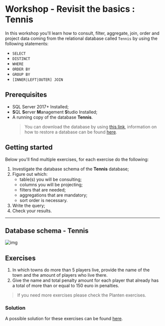 # Workshop - Revisit the basics : Tennis
In this workshop you'll learn how to consult, filter, aggregate, join, order and project data coming from the relational database called `Tennis` by using the following statements:
- `SELECT`
- `DISTINCT`
- `WHERE`
- `ORDER BY`
- `GROUP BY`
- `[INNER|LEFT|OUTER] JOIN`

## Prerequisites
- SQL Server 2017+ Installed;
- **S**QL **S**erver **M**anagement **S**tudio Installed;
- A running copy of the database **Tennis**.
    > You can download the database by using [this link](https://github.com/HOGENT-Databases/DB2-Workshops/raw/master/databases/tennis.bak), information on how to restore a database can be found [here](https://docs.microsoft.com/en-us/sql/relational-databases/backup-restore/restore-a-database-backup-using-ssms?view=sql-server-ver15).

## Getting started
Below you'll find multiple exercises, for each exercise do the following:
1. Investigate the database schema of the **Tennis** database;
2. Figure out which:
    - table(s) you will be consulting;
    - columns you will be projecting;
    - filters that are needed;
    - aggregations that are mandatory;
    - sort order is necessary.
3. Write the query;
4. Check your results.

---

## Database schema - Tennis
![img](/workshops/shared/images/diagrams/diagram-tennis.png)

## Exercises
1. In which towns do more than 5 players live, provide the name of the town and the amount of players who live there.
2. Give the name and total penalty amount for each player that already has a total of more than or equal to 150 euro in penalties.

> If you need more exercises please check the Planten exercises.

### Solution
A possible solution for these exercises can be found [here](solutions/basic-tennis.md).
